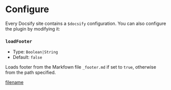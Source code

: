 # Configure

Every Docsify site contains a `$docsify` configuration. You can also configure the plugin by modifying it:

### `loadFooter`

- Type: `Boolean|String`
- Default: `false`

Loads footer from the Markfown file `_footer.md` if set to `true`, otherwise from the path specified.

[filename](_gist/enable-plugin-more.md ':include')
